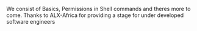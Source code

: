 We consist of Basics, Permissions in Shell commands and theres more to come. Thanks to ALX-Africa for providing a stage for under developed software engineers
